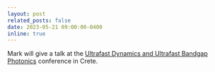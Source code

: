 ```yaml
---
layout: post
related_posts: false
date: 2023-05-21 09:00:00-0400
inline: true
---
```


Mark will give a talk at the [Ultrafast Dynamics and Ultrafast Bandgap Photonics](https://udm-ubp2023.eventsadmin.com/Home/Welcome) conference in Crete.